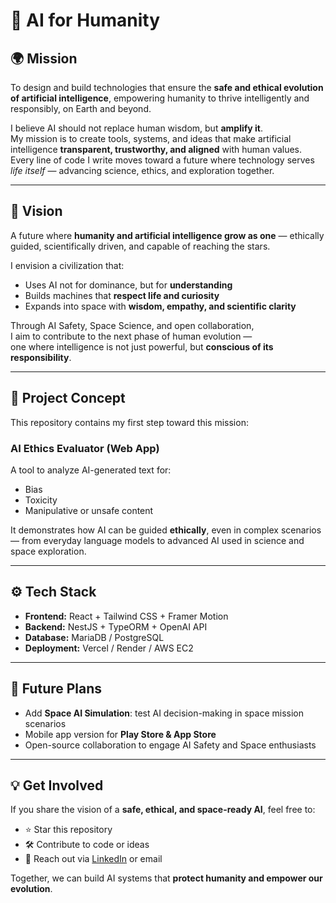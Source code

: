 # 🌌 AI for Humanity

## 🌍 Mission
To design and build technologies that ensure the **safe and ethical evolution of artificial intelligence**, empowering humanity to thrive intelligently and responsibly, on Earth and beyond.

I believe AI should not replace human wisdom, but **amplify it**.  
My mission is to create tools, systems, and ideas that make artificial intelligence **transparent, trustworthy, and aligned** with human values.  
Every line of code I write moves toward a future where technology serves *life itself* — advancing science, ethics, and exploration together.

---

## 🚀 Vision
A future where **humanity and artificial intelligence grow as one** — ethically guided, scientifically driven, and capable of reaching the stars.

I envision a civilization that:
- Uses AI not for dominance, but for **understanding**  
- Builds machines that **respect life and curiosity**  
- Expands into space with **wisdom, empathy, and scientific clarity**  

Through AI Safety, Space Science, and open collaboration,  
I aim to contribute to the next phase of human evolution —  
one where intelligence is not just powerful, but **conscious of its responsibility**.

---

## 🧠 Project Concept
This repository contains my first step toward this mission:

### **AI Ethics Evaluator (Web App)**
A tool to analyze AI-generated text for:
- Bias  
- Toxicity  
- Manipulative or unsafe content  

It demonstrates how AI can be guided **ethically**, even in complex scenarios — from everyday language models to advanced AI used in science and space exploration.

---

## ⚙️ Tech Stack
- **Frontend:** React + Tailwind CSS + Framer Motion  
- **Backend:** NestJS + TypeORM + OpenAI API  
- **Database:** MariaDB / PostgreSQL  
- **Deployment:** Vercel / Render / AWS EC2  

---

## 🌱 Future Plans
- Add **Space AI Simulation**: test AI decision-making in space mission scenarios  
- Mobile app version for **Play Store & App Store**  
- Open-source collaboration to engage AI Safety and Space enthusiasts  

---

## 💡 Get Involved
If you share the vision of a **safe, ethical, and space-ready AI**, feel free to:
- ⭐ Star this repository  
- 🛠️ Contribute to code or ideas  
- 📩 Reach out via [LinkedIn](#) or email  

Together, we can build AI systems that **protect humanity and empower our evolution**.
